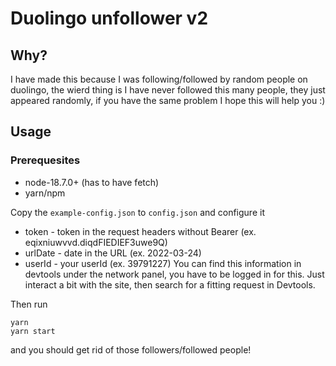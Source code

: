 # Duolingo unfollower v2

## Why?

I have made this because I was following/followed by random people on duolingo,
the wierd thing is I have never followed this many people, they just appeared randomly,
if you have the same problem I hope this will help you :)

## Usage

### Prerequesites

- node-18.7.0+ (has to have fetch)
- yarn/npm

Copy the `example-config.json` to `config.json` and configure it

- token - token in the request headers without Bearer (ex. eqixniuwvvd.diqdFIEDIEF3uwe9Q)
- urlDate - date in the URL (ex. 2022-03-24)
- userId - your userId (ex. 39791227)
You can find this information in devtools under the network panel, you have to be logged in for this. Just interact a bit with the site, then search for a fitting request in Devtools.

Then run

```shell
yarn
yarn start
```

and you should get rid of those followers/followed people!
